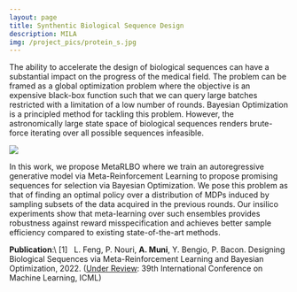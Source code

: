 ```yaml
---
layout: page
title: Synthentic Biological Sequence Design
description: MILA
img: /project_pics/protein_s.jpg
---
```


The ability to accelerate the design of biological sequences can have a substantial impact on
the progress of the medical field. The problem can be framed as a global optimization problem
where the objective is an expensive black-box function such that we can query large batches
restricted with a limitation of a low number of rounds. Bayesian Optimization is a principled
method for tackling this problem. However, the astronomically large state space of biological 
sequences renders brute-force iterating over all possible sequences infeasible.

<div class="img_poster">
	<img class="col three" src="{{ site.baseurl }}/project_pics/AMP_design.png"
	 atl="AMP-design">
</div>

In this work, we propose MetaRLBO where we train an autoregressive generative model via
Meta-Reinforcement Learning to propose promising sequences for selection
via Bayesian Optimization. We pose this problem as that of finding
an optimal policy over a distribution of MDPs induced by sampling subsets of
the data acquired in the previous rounds. Our insilico experiments show that
meta-learning over such ensembles provides robustness against reward
misspecification and achieves better sample efficiency compared to 
existing state-of-the-art methods.

<b>Publication</b>:\\
[1]  &nbsp; L. Feng, P. Nouri, <b>A. Muni</b>, Y. Bengio, P. Bacon.
Designing Biological Sequences via Meta-Reinforcement Learning
and Bayesian Optimization, 2022. (<u>Under Review</u>: 39th International
Conference on Machine Learning, ICML)